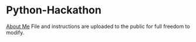 # Python-Hackathon
[About Me](https://github.com/SmashedLeek/AboutMe/blob/master/README.md)
File and instructions are uploaded to the public for full freedom to modify.
